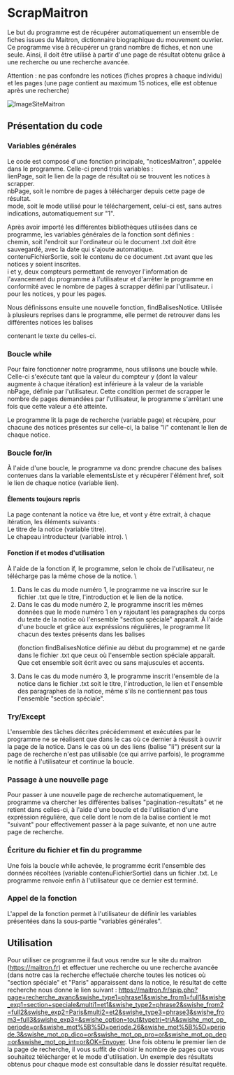 # ScrapMaitron

Le but du programme est de récupérer automatiquement un ensemble de fiches issues du Maitron, dictionnaire biographique du mouvement ouvrier. Ce programme vise à récupérer un grand nombre de fiches, et non une seule. Ainsi, il doit être utilisé à partir d'une page de résultat obtenu grâce à une recherche ou une recherche avancée.

Attention : ne pas confondre les notices (fiches propres à chaque individu) et les pages (une page contient au maximum 15 notices, elle est obtenue après une recherche)

![ImageSiteMaitron](https://github.com/antcrovella/ScrapMaitron/assets/155578364/676be6bd-9e11-49e3-b323-7943f4bdb0c5)

## Présentation du code

### Variables générales

Le code est composé d'une fonction principale, "noticesMaitron", appelée dans le programme. Celle-ci prend trois variables : \
lienPage, soit le lien de la page de résultat où se trouvent les notices à scrapper. \
nbPage, soit le nombre de pages à télécharger depuis cette page de résultat. \
mode, soit le mode utilisé pour le téléchargement, celui-ci est, sans autres indications, automatiquement sur "1".

Après avoir importé les différentes bibliothèques utilisées dans ce programme, les variables générales de la fonction sont définies : \
chemin, soit l'endroit sur l'ordinateur où le document .txt doit être sauvegardé, avec la date qui s'ajoute automatique. \
contenuFichierSortie, soit le contenu de ce document .txt avant que les notices y soient inscrites. \
i et y, deux compteurs permettant de renvoyer l'information de l'avancement du programme à l'utilisateur et d'arrêter le programme en conformité avec le nombre de pages à scrapper défini par l'utilisateur. i pour les notices, y pour les pages.
 
Nous définissons ensuite une nouvelle fonction, findBalisesNotice. Utilisée à plusieurs reprises dans le programme, elle permet de retrouver dans les différentes notices les balises <p> contenant le texte du celles-ci.

### Boucle while

Pour faire fonctionner notre programme, nous utilisons une boucle while. Celle-ci s'exécute tant que la valeur du compteur y (dont la valeur augmente à chaque itération) est inférieure à la valeur de la variable nbPage, définie par l'utilisateur. Cette condition permet de scrapper le nombre de pages demandées par l'utilisateur, le programme s'arrêtant une fois que cette valeur a été atteinte.

Le programme lit la page de recherche (variable page) et récupère, pour chacune des notices présentes sur celle-ci, la balise "li" contenant le lien de chaque notice.

### Boucle for/in

À l'aide d'une boucle, le programme va donc prendre chacune des balises contenues dans la variable elementsListe et y récupérer l'élément href, soit le lien de chaque notice (variable lien).

#### Élements toujours repris

La page contenant la notice va être lue, et vont y être extrait, à chaque itération, les éléments suivants : \
Le titre de la notice (variable titre). \
Le chapeau introducteur (variable intro). \

#### Fonction if et modes d'utilisation

À l'aide de la fonction if, le programme, selon le choix de l'utilisateur, ne télécharge pas la même chose de la notice. \
1. Dans le cas du mode numéro 1, le programme ne va inscrire sur le fichier .txt que le titre, l'introduction et le lien de la notice.
2. Dans le cas du mode numéro 2, le programme inscrit les mêmes données que le mode numéro 1 en y rajoutant les paragraphes du corps du texte de la notice où l'ensemble "section spéciale" apparaît. À l'aide d'une boucle et grâce aux expréssions régulières, le programme lit chacun des textes présents dans les balises <p> (fonction findBalisesNotice définie au début du programme) et ne garde dans le fichier .txt que ceux où l'ensemble section spéciale apparaît. Que cet ensemble soit écrit avec ou sans majuscules et accents. 
3. Dans le cas du mode numéro 3, le programme inscrit l'ensemble de la notice dans le fichier .txt soit le titre, l'introduction, le lien et l'ensemble des paragraphes de la notice, même s'ils ne contiennent pas tous l'ensemble "section spéciale".

### Try/Except

L'ensemble des tâches décrites précédemment et exécutées par le programme ne se réalisent que dans le cas où ce dernier à réussit à ouvrir la page de la notice. Dans le cas où un des liens (balise "li") présent sur la page de recherche n'est pas utilisable (ce qui arrive parfois), le programme le notifie à l'utilisateur et continue la boucle.

### Passage à une nouvelle page

Pour passer à une nouvelle page de recherche automatiquement, le programme va chercher les différentes balises "pagination-resultats" et ne retient dans celles-ci, à l'aide d'une boucle et de l'utilisation d'une expréssion régulière, que celle dont le nom de la balise contient le mot "suivant" pour effectivement passer à la page suivante, et non une autre page de recherche. 

### Écriture du fichier et fin du programme

Une fois la boucle while achevée, le programme écrit l'ensemble des données récoltées (variable contenuFichierSortie) dans un fichier .txt. Le programme renvoie enfin à l'utilisateur que ce dernier est terminé.

### Appel de la fonction

L'appel de la fonction permet à l'utilisateur de définir les variables présentées dans la sous-partie "variables générales". 

## Utilisation

Pour utiliser ce programme il faut vous rendre sur le site du maitron (https://maitron.fr) et effectuer une recherche ou une recherche avancée (dans notre cas la recherche effectuée cherche toutes les notices où "section spéciale" et "Paris" apparaissent dans la notice, le résultat de cette recherche nous donne le lien suivant : https://maitron.fr/spip.php?page=recherche_avanc&swishe_type1=phrase1&swishe_from1=full1&swishe_exp1=section+speciale&multi1=et1&swishe_type2=phrase2&swishe_from2=full2&swishe_exp2=Paris&multi2=et2&swishe_type3=phrase3&swishe_from3=full3&swishe_exp3=&swishe_option=tout&typetri=triA&swishe_mot_op_periode=or&swishe_mot%5B%5D=periode.26&swishe_mot%5B%5D=periode.3&swishe_mot_op_dico=or&swishe_mot_op_pro=or&swishe_mot_op_dep=or&swishe_mot_op_int=or&OK=Envoyer. Une fois obtenu le premier lien de la page de recherche, il vous suffit de choisir le nombre de pages que vous souhaitez télécharger et le mode d'utilisation.
Un exemple des résultats obtenus pour chaque mode est consultable dans le dossier résultat requête.  